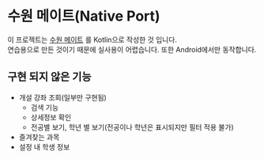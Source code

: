 # 수원 메이트(Native Port)
이 프로젝트는 [수원 메이트](https://github.com/sun30812/suwon_mate) 를 Kotlin으로 작성한 것 입니다.  
연습용으로 만든 것이기 때문에 실사용이 어렵습니다. 또한 Android에서만 동작합니다.

## 구현 되지 않은 기능
* 개설 강좌 조회(일부만 구현됨)
    * 검색 기능
    * 상세정보 확인
    * 전공별 보기, 학년 별 보기(전공이나 학년은 표시되지만 필터 적용 불가)
* 즐겨찾는 과목
* 설정 내 학생 정보